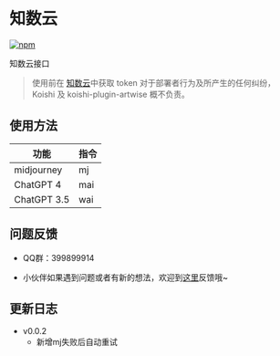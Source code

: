 # 知数云

[![npm](https://img.shields.io/npm/v/koishi-plugin-artwise?style=flat-square)](https://www.npmjs.com/package/koishi-plugin-artwise)

知数云接口

> 使用前在 [知数云](https://data.zhishuyun.com/documents)中获取 token
对于部署者行为及所产生的任何纠纷， Koishi 及 koishi-plugin-artwise 概不负责。
## 使用方法

| 功能 | 指令 |
|  ----  | ----  |
| midjourney | mj |
| ChatGPT 4 | mai |
| ChatGPT 3.5 | wai |



## 问题反馈

* QQ群：399899914

* 小伙伴如果遇到问题或者有新的想法，欢迎到[这里](https://github.com/initialencounter/2022-12-24/issues)反馈哦~

## 更新日志

- v0.0.2
  - 新增mj失败后自动重试
